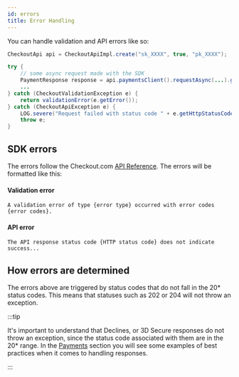```yaml
---
id: errors
title: Error Handling
---
```


You can handle validation and API errors like so:

```java
CheckoutApi api = CheckoutApiImpl.create("sk_XXXX", true, "pk_XXXX");

try {
    // some async request made with the SDK
    PaymentResponse response = api.paymentsClient().requestAsync(...).get();
    ...
} catch (CheckoutValidationException e) {
    return validationError(e.getError());
} catch (CheckoutApiException e) {
    LOG.severe("Request failed with status code " + e.getHttpStatusCode());
    throw e;
}
```

## SDK errors

The errors follow the Checkout.com [API Reference](https://api-reference.checkout.com/).
The errors will be formatted like this:

#### Validation error

```ssh
A validation error of type {error type} occurred with error codes {error codes}.
```

#### API error

```ssh
The API response status code {HTTP status code} does not indicate success...
```

## How errors are determined

The errors above are triggered by status codes that do not fall in the 20* status codes. This means that statuses such as 202 or 204 will not throw an exception.

:::tip

It's important to understand that Declines, or 3D Secure responses do not throw an exception, since the status code associated with them are in the 20* range. In the [Payments](payments.md) section you will see some examples of best practices when it comes to handling responses.

:::
